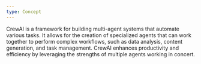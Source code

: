 ```yaml
---
type: Concept
---
```


CrewAI is a framework for building multi-agent systems that automate various tasks. It allows for the creation of specialized agents that can work together to perform complex workflows, such as data analysis, content generation, and task management. CrewAI enhances productivity and efficiency by leveraging the strengths of multiple agents working in concert.